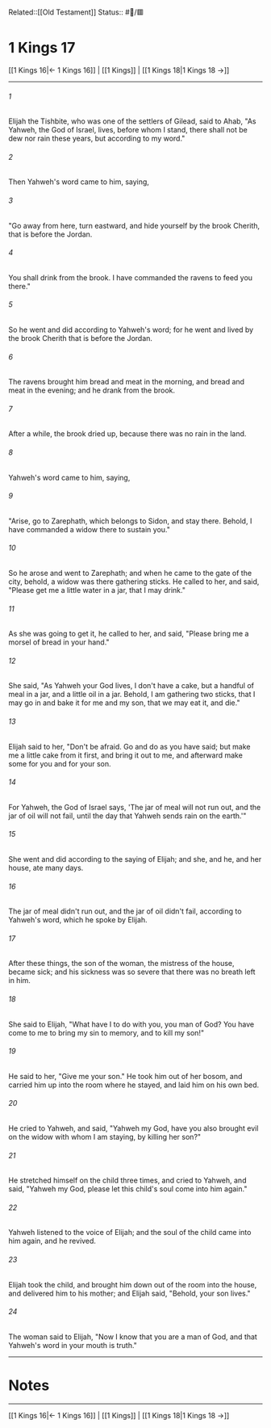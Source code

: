 Related::[[Old Testament]]
Status:: #📖/🟥
# 1 Kings 17

[[1 Kings 16|← 1 Kings 16]] | [[1 Kings]] | [[1 Kings 18|1 Kings 18 →]]
***



###### 1 
Elijah the Tishbite, who was one of the settlers of Gilead, said to Ahab, "As Yahweh, the God of Israel, lives, before whom I stand, there shall not be dew nor rain these years, but according to my word." 

###### 2 
Then Yahweh's word came to him, saying, 

###### 3 
"Go away from here, turn eastward, and hide yourself by the brook Cherith, that is before the Jordan. 

###### 4 
You shall drink from the brook. I have commanded the ravens to feed you there." 

###### 5 
So he went and did according to Yahweh's word; for he went and lived by the brook Cherith that is before the Jordan. 

###### 6 
The ravens brought him bread and meat in the morning, and bread and meat in the evening; and he drank from the brook. 

###### 7 
After a while, the brook dried up, because there was no rain in the land. 

###### 8 
Yahweh's word came to him, saying, 

###### 9 
"Arise, go to Zarephath, which belongs to Sidon, and stay there. Behold, I have commanded a widow there to sustain you." 

###### 10 
So he arose and went to Zarephath; and when he came to the gate of the city, behold, a widow was there gathering sticks. He called to her, and said, "Please get me a little water in a jar, that I may drink." 

###### 11 
As she was going to get it, he called to her, and said, "Please bring me a morsel of bread in your hand." 

###### 12 
She said, "As Yahweh your God lives, I don't have a cake, but a handful of meal in a jar, and a little oil in a jar. Behold, I am gathering two sticks, that I may go in and bake it for me and my son, that we may eat it, and die." 

###### 13 
Elijah said to her, "Don't be afraid. Go and do as you have said; but make me a little cake from it first, and bring it out to me, and afterward make some for you and for your son. 

###### 14 
For Yahweh, the God of Israel says, 'The jar of meal will not run out, and the jar of oil will not fail, until the day that Yahweh sends rain on the earth.'" 

###### 15 
She went and did according to the saying of Elijah; and she, and he, and her house, ate many days. 

###### 16 
The jar of meal didn't run out, and the jar of oil didn't fail, according to Yahweh's word, which he spoke by Elijah. 

###### 17 
After these things, the son of the woman, the mistress of the house, became sick; and his sickness was so severe that there was no breath left in him. 

###### 18 
She said to Elijah, "What have I to do with you, you man of God? You have come to me to bring my sin to memory, and to kill my son!" 

###### 19 
He said to her, "Give me your son." He took him out of her bosom, and carried him up into the room where he stayed, and laid him on his own bed. 

###### 20 
He cried to Yahweh, and said, "Yahweh my God, have you also brought evil on the widow with whom I am staying, by killing her son?" 

###### 21 
He stretched himself on the child three times, and cried to Yahweh, and said, "Yahweh my God, please let this child's soul come into him again." 

###### 22 
Yahweh listened to the voice of Elijah; and the soul of the child came into him again, and he revived. 

###### 23 
Elijah took the child, and brought him down out of the room into the house, and delivered him to his mother; and Elijah said, "Behold, your son lives." 

###### 24 
The woman said to Elijah, "Now I know that you are a man of God, and that Yahweh's word in your mouth is truth."

---
# Notes


***
[[1 Kings 16|← 1 Kings 16]] | [[1 Kings]] | [[1 Kings 18|1 Kings 18 →]]
